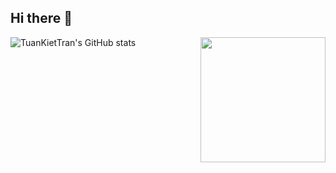 ## Hi there 👋

![TuanKietTran's GitHub stats](https://github-readme-stats.vercel.app/api?username=TuanKietTran&show_icons=true&theme=transparent)
<img align="right" height="200" src="https://i.pinimg.com/736x/8a/7a/6f/8a7a6f5a478454ade0e59dd01611fe14.jpg"  />
